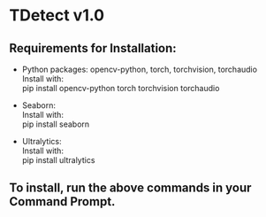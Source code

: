 # TDetect v1.0

## Requirements for Installation:
- Python packages:
  opencv-python, torch, torchvision, torchaudio  
  Install with:  
  pip install opencv-python torch torchvision torchaudio

- Seaborn:  
  Install with:  
  pip install seaborn

- Ultralytics:  
  Install with:  
  pip install ultralytics

## To install, run the above commands in your Command Prompt.
